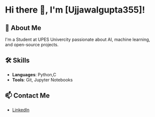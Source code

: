 # Hi there 👋, I'm [Ujjawalgupta355]!

## 🚀 About Me
I'm a Student at UPES Univercity passionate about AI, machine learning, and open-source projects.

## 🛠 Skills
- **Languages**: Python,C
- **Tools**: Git, Jupyter Notebooks


## 📫 Contact Me
- [LinkedIn](https://www.linkedin.com/in/ujjawal-gupta-073362313)


<!---
UjjawalGupta355/UjjawalGupta355 is a ✨ special ✨ repository because its `README.md` (this file) appears on your GitHub profile.
You can click the Preview link to take a look at your changes.
--->
